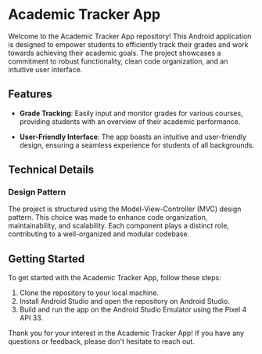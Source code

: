 # Academic Tracker App

Welcome to the Academic Tracker App repository! This Android application is designed to empower students to efficiently track their grades and work 
towards achieving their academic goals. The project showcases a commitment to robust functionality, clean code organization, and an intuitive user interface.

## Features

- **Grade Tracking**: Easily input and monitor grades for various courses, providing students with an overview of their academic performance.

- **User-Friendly Interface**: The app boasts an intuitive and user-friendly design, ensuring a seamless experience for students of all backgrounds.

## Technical Details

### Design Pattern

The project is structured using the Model-View-Controller (MVC) design pattern. This choice was made to enhance code organization, maintainability, and 
scalability. Each component plays a distinct role, contributing to a well-organized and modular codebase.

## Getting Started

To get started with the Academic Tracker App, follow these steps:

1. Clone the repository to your local machine.
2. Install Android Studio and open the repository on Android Studio.
3. Build and run the app on the Android Studio Emulator using the Pixel 4 API 33.

Thank you for your interest in the Academic Tracker App! If you have any questions or feedback, please don't hesitate to reach out.
